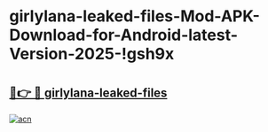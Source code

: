 # girlylana-leaked-files-Mod-APK-Download-for-Android-latest-Version-2025-!gsh9x

# <h2><a href="https://kdtt20.esa.edu.pl?title=girlylana-leaked-files&ref=gsh9x">🔗👉 🔴 girlylana-leaked-files</a></h2>

[![acn](https://github.com/user-attachments/assets/0f9c940e-d8b0-45ae-aac7-cd30a18b3e1c)](https://kdtt20.esa.edu.pl?title=girlylana-leaked-files&ref=gsh9x)

